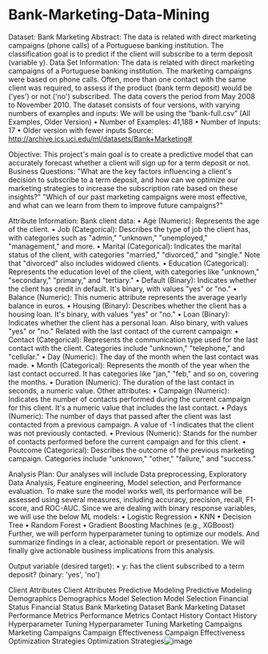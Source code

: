 # Bank-Marketing-Data-Mining


Dataset: Bank Marketing
Abstract:
The data is related with direct marketing campaigns (phone calls) of a Portuguese banking institution. The classification goal is to predict if the client will subscribe to a term deposit (variable y).
Data Set Information:
The data is related with direct marketing campaigns of a Portuguese banking institution. The marketing campaigns were based on phone calls. Often, more than one contact with the same client was required, to assess if the product (bank term deposit) would be ('yes') or not ('no') subscribed. The data covers the period from May 2008 to November 2010.
The dataset consists of four versions, with varying numbers of examples and inputs:
We will be using the “bank-full.csv” (All Examples, Older Version) 
•	Number of Examples: 41,188 
•	Number of Inputs: 17 
•	Older version with fewer inputs 
Source: http://archive.ics.uci.edu/ml/datasets/Bank+Marketing#



Objective:
This project's main goal is to create a predictive model that can accurately forecast whether a client will sign up for a term deposit or not. 
Business Questions:
"What are the key factors influencing a client's decision to subscribe to a term deposit, and how can we optimize our marketing strategies to increase the subscription rate based on these insights?"
"Which of our past marketing campaigns were most effective, and what can we learn from them to improve future campaigns?"

Attribute Information:
Bank client data:
•	Age (Numeric):      Represents the age of the client. 
•	Job (Categorical): Describes the type of job the client has, with categories such as "admin," "unknown," "unemployed," "management," and more. 
•	Marital (Categorical): Indicates the marital status of the client, with categories "married," "divorced," and "single." Note that "divorced" also includes widowed clients. 
•	Education (Categorical): Represents the education level of the client, with categories like "unknown," "secondary," "primary," and "tertiary." 
•	Default (Binary): Indicates whether the client has credit in default. It's binary, with values "yes" or "no." 
•	Balance (Numeric): This numeric attribute represents the average yearly balance in euros. 
•	Housing (Binary): Describes whether the client has a housing loan. It's binary, with values "yes" or "no." 
•	Loan (Binary): Indicates whether the client has a personal loan. Also binary, with values "yes" or "no." 
Related with the last contact of the current campaign:
•	Contact (Categorical): Represents the communication type used for the last contact with the client. Categories include "unknown," "telephone," and "cellular." 
•	Day (Numeric): The day of the month when the last contact was made. 
•	Month (Categorical): Represents the month of the year when the last contact occurred. It has categories like "jan," "feb," and so on, covering the months. 
•	Duration (Numeric): The duration of the last contact in seconds, a numeric value. 
Other attributes:
•	Campaign (Numeric): Indicates the number of contacts performed during the current campaign for this client. It's a numeric value that includes the last contact. 
•	Pdays (Numeric): The number of days that passed after the client was last contacted from a previous campaign. A value of -1 indicates that the client was not previously contacted. 
•	Previous (Numeric): Stands for the number of contacts performed before the current campaign and for this client. 
•	Poutcome (Categorical): Describes the outcome of the previous marketing campaign. Categories include "unknown," "other," "failure," and "success."

Analysis Plan:
Our analyses will include Data preprocessing, Exploratory Data Analysis, Feature engineering, Model selection, and Performance evaluation. 
To make sure the model works well, its performance will be assessed using several measures, including accuracy, precision, recall, F1-score, and ROC-AUC.
Since we are dealing with binary response variables, we will use the below ML models:
•	Logistic Regression
•	KNN 
•	Decision Tree
•	Random Forest
•	Gradient Boosting Machines (e.g., XGBoost)
Further, we will perform hyperparameter tuning to optimize our models. And summarize findings in a clear, actionable report or presentation. 
We will finally give actionable business implications from this analysis. 

Output variable (desired target):
•	y: has the client subscribed to a term deposit? (binary: 'yes', 'no')


Client Attributes
Client Attributes
Predictive Modeling
Predictive Modeling
Demographics
Demographics
Model Selection
Model Selection
Financial Status
Financial Status
Bank Marketing Dataset
Bank Marketing Dataset
Performance Metrics
Performance Metrics
Contact History
Contact History
Hyperparameter Tuning
Hyperparameter Tuning
Marketing Campaigns
Marketing Campaigns
Campaign Effectiveness
Campaign Effectiveness
Optimization Strategies
Optimization Strategies![image](https://github.com/user-attachments/assets/214989d5-9bc8-4b9f-9cf8-12c729708e82)
